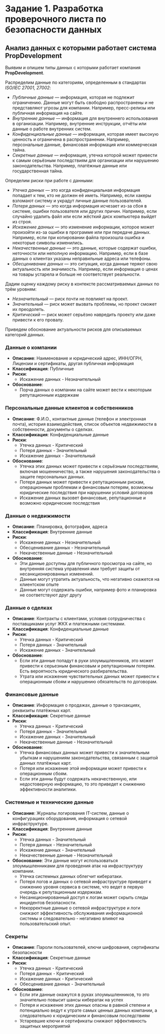 # Задание 1. Разработка проверочного листа по безопасности данных

## Анализ данных с которыми работает система PropDevelopment

Выявим и опишем типы данных с которыми работает компания **PropDevelopment**.

Распределим данные по категориям, определенным в стандартах *ISO/IEC 27001, 27002*:

- *Публичные данные* — информация, которая не подлежит ограничению. Данные могут быть свободно распространены и не представляют угрозы для компании. Например, пресс-релизы или публичная информация на сайте.
- *Внутренние данные* — информация для внутреннего использования в организации. Например, внутренние инструкции, отчёты или данные о работе внутренних систем.
- *Конфиденциальные данные* — информация, которая имеет высокую ценность и ограничена в распространении. Например, персональные данные, финансовая информация или коммерческая тайна.
- *Секретные данные* — информация, утечка которой может привести к самым серьёзным последствиям для организации или нарушению законодательства. Например, платёжные данные или государственная тайна. 

Определим риски при работе с данными:

- *Утечка данных* — это когда конфиденциальная информация попадает к тем, кто не должен её иметь. Например, если хакеры взломают систему и украдут личные данные пользователей.
- *Потеря данных* — это когда информация исчезает из-за сбоя в системе, ошибки пользователя или других причин. Например, если случайно удалить файл или если жёсткий диск компьютера выйдет из строя.
- *Искажение данных* — это изменение информации, которое может произойти из-за ошибки в программе или при передаче данных. Например, если при копировании файла произошла ошибка и некоторые символы изменились.
- *Некачественные данные* — это данные, которые содержат ошибки, неточности или неполную информацию. Например, если в базе данных о клиентах указаны неправильные адреса или телефоны.
- *Обесценивание данных* — это ситуация, когда данные теряют свою актуальность или значимость. Например, если информация о ценах на товары устарела и больше не соответствует реальности.

Дадим оценку каждому риску в контексте рассматриваемых данных по трём уровням:

- *Незначительный* — риск почти не повлияет на проект.
- *Значительный* — риск может вызвать проблемы, но проект сможет их преодолеть.
- *Критический* — риск может серьёзно навредить проекту или даже привести к его провалу.

Приведем обоснование актуальности рисков для описываемых категорий данных.

### Данные о компании

* **Описание**: Наименование и юридический адрес, ИНН/ОГРН, Лицензии и сертификаты, другая публичная информация
* **Классификация**: Публичные
* **Риски**: 
  * Искажение данных - Незначительный
* **Обоснование**: 
  * Порча данных о компании на сайте может вести к некоторым репутационным издержкам

### Персональные данные клиентов и собственников

* **Описание**: Ф.И.О., контактные данные (телефон и электронная почта), история взаимодействия, список объектов недвижимости в собственности, документы о сделках.
* **Классификация**: Конфиденциальные данные
* **Риски**: 
  * Утечка данных - Критический
  * Потеря данных - Значительный
  * Искажение данных - Значительный
* **Обоснование**: 
  * Утечка этих данных может привести к серьёзным последствиям, включая мошенничество, а также нарушения законодательства о защите персональных данных.
  * Потеря данных может привести к репутационным рискам, операционным проблемам и финансовым потерям, возможны юридические последствия при нарушении условий договоров
  * Искажение данных вызовет финансовые, репутационные и возможно юридические последствия

### Данные о недвижимости

* **Описание**: Планировка, фотографии, адреса
* **Классификация**: Внутренние данные
* **Риски**: 
  * Искажение данных - Незначительный
  * Обесценивание данных - Незначительный 
  * Некачественные данные - Незначительный
* **Обоснование**: 
  * Эти данные доступны для публичного просмотра на сайте, но внутренняя система управления ими требует защиты от несанкционированных изменений.
  * Данные могут утратить актуальность, что негативно скажется на клиентском опыте
  * Данные могут содержать ошибки, например фото и планировка не соответствуют друг другу

### Данные о сделках

* **Описание**: Контракты с клиентами, условия сотрудничества с поставщиками услуг ЖКХ и платежными системами.
* **Классификация**: Конфиденциальные данные
* **Риски**: 
  * Утечка данных - Критический
  * Потеря данных - Значительный
  * Искажение данных - Значительный
* **Обоснование**:
  * Если эти данные попадут в руки злоумышленников, это может привести к серьезным финансовым и репутационным потерям. Есть вероятность юридического разбирательства.
  * Утрата или искажение чувствительных данных может привести к операционным сбоям и нарушению обязательств по договорам.

### Финансовые данные

* **Описание**: Информация о продажах, данные о транзакциях, реквизиты платёжных карт.
* **Классификация**: Секретные данные
* **Риски**: 
  * Утечка данных - Критический
  * Потеря данных - Значительный
  * Искажение данных - Значительный
  * Некачественные данные - Незначительный
* **Обоснование**:
  * Утечка финансовых данных может привести к значительным убыткам и нарушениям законодательства, связанным с защитой данных платёжных карт.
  * Потеря или искажение этой информации  может привести к операционным сбоям.
  * Если эти данны будут содержать некачественную, или недостоверную информацию, то это приведет к снижению эффективности аналитики.

### Системные и технические данные

* **Описание**: Журналы логирования IT-систем, данные о конфигурациях оборудования, информация о сетевой инфраструктуре.
* **Классификация**: Внутренние данные
* **Риски**:
  * Утечка данных - Значительный
  * Потеря данных - Незначительный
  * Искажение данных - Значительный
  * Некачественные данные - Незначительный
* **Обоснование**: Эти данные могут использоваться злоумышленниками для проведения атак на инфраструктуру компании.
  * Утечка системных данных облегчит кибератаки. 
  * Потеря логов и данных о сетевой инфраструктуре приведет к снижению уровня сервиса в системе, что ведет в первую очередь к репутационным издержкам.
  * Несанкционированный доступ к логам может скрыть следы инцидентов безопасности.
  * Некорректные данные о сетевой инфраструктуре и логи снижают эффективность обслуживания информационной системы и следовательно - негативно влияют на пользовательский опыт.

### Секреты

* **Описание**: Пароли пользователей, ключи шифрования, сертификаты безопасности
* **Классификация**: Секретные данные
* **Риски**: 
  * Утечка данных - Критический
  * Потеря данных - Критический
  * Искажение данных - Критический
  * Обесценивание данных - Значительный
* **Обоснование**:
  * Если эти данные окажутся в руках злоумышленников, то это значительно повысит шансы кибератак на успех
  * Потеря и искажение этих данных опасны в равной степени и потенциально ведут к утрате самых ценных данных компании, а следовательно к юридическим и финансовым последствиям
  * Устаревшие ключи и сертификаты снижают эффективность защитных мероприятий